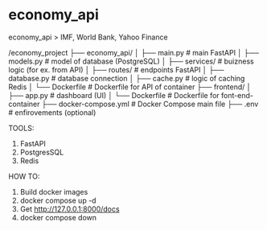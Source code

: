 # economy_api
economy_api > IMF, World Bank, Yahoo Finance

/economy_project
    ├── economy_api/
    │   ├── main.py            # main FastAPI
    │   ├── models.py          # model of database (PostgreSQL)
    │   ├── services/          # buizness logic (for ex. from API)
    │   ├── routes/            # endpoints FastAPI
    │   ├── database.py        # database connection
    │   ├── cache.py           # logic of caching Redis
    │   └── Dockerfile         # Dockerfile for API of container
    ├── frontend/
    │   ├── app.py             # dashboard (UI)
    │   └── Dockerfile         # Dockerfile for font-end-container
    ├── docker-compose.yml     # Docker Compose main file
    ├── .env                   # enfirovements (optional)

TOOLS:

1. FastAPI
2. PostgresSQL
3. Redis

HOW TO:

1. Build docker images
2. docker compose up -d
2. Get http://127.0.0.1:8000/docs 
4. docker compose down